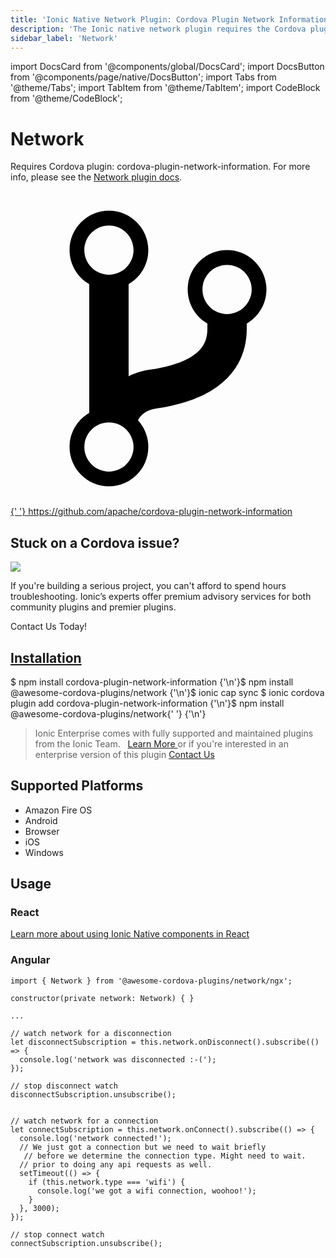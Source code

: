 ```yaml
---
title: 'Ionic Native Network Plugin: Cordova Plugin Network Information'
description: 'The Ionic native network plugin requires the Cordova plugin: cordova-plugin-network-information. Read to learn more about this Ionic app feature and usage.'
sidebar_label: 'Network'
---
```


import DocsCard from '@components/global/DocsCard';
import DocsButton from '@components/page/native/DocsButton';
import Tabs from '@theme/Tabs';
import TabItem from '@theme/TabItem';
import CodeBlock from '@theme/CodeBlock';

# Network

Requires Cordova plugin: cordova-plugin-network-information. For more info, please see the [Network plugin docs](https://github.com/apache/cordova-plugin-network-information).

<p>
  <a
    href="https://github.com/apache/cordova-plugin-network-information"
    target="_blank"
    rel="noopener"
    className="git-link"
  >
    <svg viewBox="0 0 512 512">
      <path d="M416 160c0-35.3-28.7-64-64-64s-64 28.7-64 64c0 23.7 12.9 44.3 32 55.4v8.6c0 19.9-7.8 33.7-25.3 44.9-15.4 9.8-38.1 17.1-67.5 21.5-14 2.1-25.7 6-35.2 10.7V151.4c19.1-11.1 32-31.7 32-55.4 0-35.3-28.7-64-64-64S96 60.7 96 96c0 23.7 12.9 44.3 32 55.4v209.2c-19.1 11.1-32 31.7-32 55.4 0 35.3 28.7 64 64 64s64-28.7 64-64c0-16.6-6.3-31.7-16.7-43.1 1.9-4.9 9.7-16.3 29.4-19.3 38.8-5.8 68.9-15.9 92.3-30.8 36-22.8 55-57 55-98.8v-8.6c19.1-11.1 32-31.7 32-55.4zM160 56c22.1 0 40 17.9 40 40s-17.9 40-40 40-40-17.9-40-40 17.9-40 40-40zm0 400c-22.1 0-40-17.9-40-40s17.9-40 40-40 40 17.9 40 40-17.9 40-40 40zm192-256c-22.1 0-40-17.9-40-40s17.9-40 40-40 40 17.9 40 40-17.9 40-40 40z"></path>
    </svg>{' '}
    https://github.com/apache/cordova-plugin-network-information
  </a>
</p>

<h2>Stuck on a Cordova issue?</h2>
<DocsCard
  className="cordova-ee-card"
  header="Don't waste precious time on plugin issues."
  href="https://ionicframework.com/sales?product_of_interest=Ionic%20Native"
>
  <div>
    <img src="/docs/icons/native-cordova-bot.png" class="cordova-ee-img" />
    <p>
      If you're building a serious project, you can't afford to spend hours troubleshooting. Ionic’s experts offer
      premium advisory services for both community plugins and premier plugins.
    </p>
    <DocsButton className="native-ee-detail">Contact Us Today!</DocsButton>
  </div>
</DocsCard>

<h2 id="installation">
  <a href="#installation">Installation</a>
</h2>
<Tabs
  groupId="runtime"
  defaultValue="Capacitor"
  values={[
    { value: 'Capacitor', label: 'Capacitor' },
    { value: 'Cordova', label: 'Cordova' },
    { value: 'Enterprise', label: 'Enterprise' },
  ]}
>
  <TabItem value="Capacitor">
    <CodeBlock className="language-shell">
      $ npm install cordova-plugin-network-information {'\n'}$ npm install @awesome-cordova-plugins/network {'\n'}$
      ionic cap sync
    </CodeBlock>
  </TabItem>
  <TabItem value="Cordova">
    <CodeBlock className="language-shell">
      $ ionic cordova plugin add cordova-plugin-network-information {'\n'}$ npm install @awesome-cordova-plugins/network{' '}
      {'\n'}
    </CodeBlock>
  </TabItem>
  <TabItem value="Enterprise">
    <blockquote>
      Ionic Enterprise comes with fully supported and maintained plugins from the Ionic Team. &nbsp;
      <a class="btn" href="https://ionic.io/docs/premier-plugins">
        Learn More
      </a> or if you're interested in an enterprise version of this plugin <a
        class="btn"
        href="https://ionicframework.com/sales?product_of_interest=Ionic%20Enterprise%20Engine"
      >
        Contact Us
      </a>
    </blockquote>
  </TabItem>
</Tabs>

## Supported Platforms

- Amazon Fire OS
- Android
- Browser
- iOS
- Windows

## Usage

### React

[Learn more about using Ionic Native components in React](../native-community.md#react)

### Angular

```tsx
import { Network } from '@awesome-cordova-plugins/network/ngx';

constructor(private network: Network) { }

...

// watch network for a disconnection
let disconnectSubscription = this.network.onDisconnect().subscribe(() => {
  console.log('network was disconnected :-(');
});

// stop disconnect watch
disconnectSubscription.unsubscribe();


// watch network for a connection
let connectSubscription = this.network.onConnect().subscribe(() => {
  console.log('network connected!');
  // We just got a connection but we need to wait briefly
   // before we determine the connection type. Might need to wait.
  // prior to doing any api requests as well.
  setTimeout(() => {
    if (this.network.type === 'wifi') {
      console.log('we got a wifi connection, woohoo!');
    }
  }, 3000);
});

// stop connect watch
connectSubscription.unsubscribe();

```
